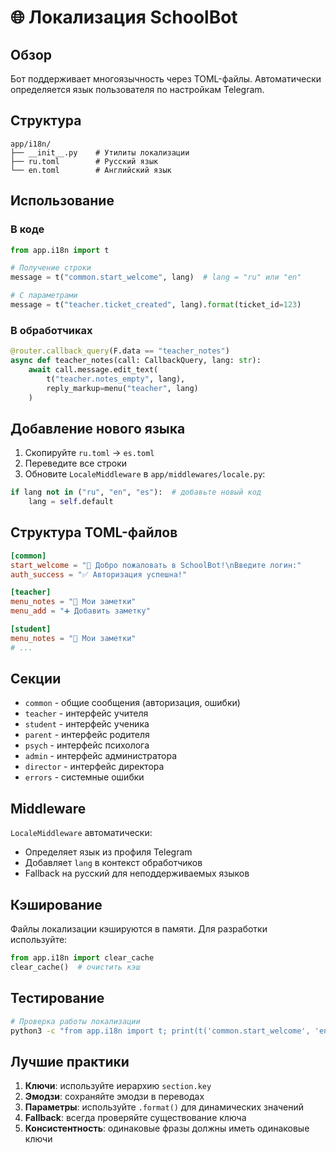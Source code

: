 # 🌐 Локализация SchoolBot

## Обзор

Бот поддерживает многоязычность через TOML-файлы. Автоматически определяется язык пользователя по настройкам Telegram.

## Структура

```
app/i18n/
├── __init__.py    # Утилиты локализации
├── ru.toml        # Русский язык
└── en.toml        # Английский язык
```

## Использование

### В коде

```python
from app.i18n import t

# Получение строки
message = t("common.start_welcome", lang)  # lang = "ru" или "en"

# С параметрами
message = t("teacher.ticket_created", lang).format(ticket_id=123)
```

### В обработчиках

```python
@router.callback_query(F.data == "teacher_notes")
async def teacher_notes(call: CallbackQuery, lang: str):
    await call.message.edit_text(
        t("teacher.notes_empty", lang),
        reply_markup=menu("teacher", lang)
    )
```

## Добавление нового языка

1. Скопируйте `ru.toml` → `es.toml`
2. Переведите все строки
3. Обновите `LocaleMiddleware` в `app/middlewares/locale.py`:

```python
if lang not in ("ru", "en", "es"):  # добавьте новый код
    lang = self.default
```

## Структура TOML-файлов

```toml
[common]
start_welcome = "👋 Добро пожаловать в SchoolBot!\nВведите логин:"
auth_success = "✅ Авторизация успешна!"

[teacher]
menu_notes = "📝 Мои заметки"
menu_add = "➕ Добавить заметку"

[student]
menu_notes = "📝 Мои заметки"
# ...
```

## Секции

- `common` - общие сообщения (авторизация, ошибки)
- `teacher` - интерфейс учителя
- `student` - интерфейс ученика  
- `parent` - интерфейс родителя
- `psych` - интерфейс психолога
- `admin` - интерфейс администратора
- `director` - интерфейс директора
- `errors` - системные ошибки

## Middleware

`LocaleMiddleware` автоматически:
- Определяет язык из профиля Telegram
- Добавляет `lang` в контекст обработчиков
- Fallback на русский для неподдерживаемых языков

## Кэширование

Файлы локализации кэшируются в памяти. Для разработки используйте:

```python
from app.i18n import clear_cache
clear_cache()  # очистить кэш
```

## Тестирование

```bash
# Проверка работы локализации
python3 -c "from app.i18n import t; print(t('common.start_welcome', 'en'))"
```

## Лучшие практики

1. **Ключи**: используйте иерархию `section.key`
2. **Эмодзи**: сохраняйте эмодзи в переводах
3. **Параметры**: используйте `.format()` для динамических значений
4. **Fallback**: всегда проверяйте существование ключа
5. **Консистентность**: одинаковые фразы должны иметь одинаковые ключи 